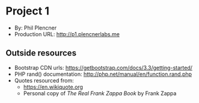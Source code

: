 # Project 1
+ By: Phil Plencner
+ Production URL: <http://p1.plencnerlabs.me>

## Outside resources
* Bootstrap CDN urls: <https://getbootstrap.com/docs/3.3/getting-started/>
* PHP rand() documentation: <http://php.net/manual/en/function.rand.php>
* Quotes resourced from:
  * <https://en.wikiquote.org>
  * Personal copy of *The Real Frank Zappa Book* by Frank Zappa